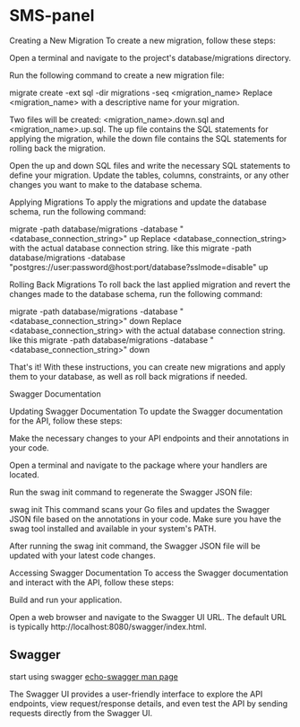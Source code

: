 # SMS-panel

Creating a New Migration To create a new migration, follow these steps:

Open a terminal and navigate to the project's database/migrations directory.

Run the following command to create a new migration file:

migrate create -ext sql -dir migrations -seq <migration_name> Replace <migration_name> with a descriptive name for your migration.

Two files will be created: <migration_name>.down.sql and <migration_name>.up.sql. The up file contains the SQL statements for applying the migration, while the down file contains the SQL statements for rolling back the migration.

Open the up and down SQL files and write the necessary SQL statements to define your migration. Update the tables, columns, constraints, or any other changes you want to make to the database schema.

Applying Migrations To apply the migrations and update the database schema, run the following command:

migrate -path database/migrations -database "<database_connection_string>" up Replace <database_connection_string> with the actual database connection string. like this migrate -path database/migrations -database "postgres://user:password@host:port/database?sslmode=disable" up

Rolling Back Migrations To roll back the last applied migration and revert the changes made to the database schema, run the following command:

migrate -path database/migrations -database "<database_connection_string>" down Replace <database_connection_string> with the actual database connection string. like this migrate -path database/migrations -database "<database_connection_string>" down

That's it! With these instructions, you can create new migrations and apply them to your database, as well as roll back migrations if needed.

Swagger Documentation

Updating Swagger Documentation To update the Swagger documentation for the API, follow these steps:

Make the necessary changes to your API endpoints and their annotations in your code.

Open a terminal and navigate to the package where your handlers are located.

Run the swag init command to regenerate the Swagger JSON file:

swag init This command scans your Go files and updates the Swagger JSON file based on the annotations in your code. Make sure you have the swag tool installed and available in your system's PATH.

After running the swag init command, the Swagger JSON file will be updated with your latest code changes.

Accessing Swagger Documentation To access the Swagger documentation and interact with the API, follow these steps:

Build and run your application.

Open a web browser and navigate to the Swagger UI URL. The default URL is typically http://localhost:8080/swagger/index.html.

## Swagger
start using swagger [echo-swagger man page](https://github.com/swaggo/echo-swagger)

The Swagger UI provides a user-friendly interface to explore the API endpoints, view request/response details, and even test the API by sending requests directly from the Swagger UI.
